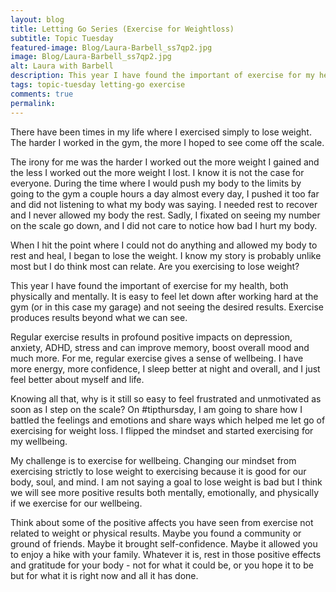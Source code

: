 ```yaml
---
layout: blog
title: Letting Go Series (Exercise for Weightloss)
subtitle: Topic Tuesday
featured-image: Blog/Laura-Barbell_ss7qp2.jpg
image: Blog/Laura-Barbell_ss7qp2.jpg
alt: Laura with Barbell
description: This year I have found the important of exercise for my health, both physically and mentally. It is easy to feel let down after working hard at the gym (or in this case my garage) and not seeing the desired results. Exercise produces results beyond what we can see. Regular exercise results in profound positive impacts on depression, anxiety, ADHD, stress and can improve memory, boost overall mood and much more. For me, regular exercise gives a sense of wellbeing. I have more energy, more confidence, I sleep better at night and overall, and I just feel better about myself and life.
tags: topic-tuesday letting-go exercise
comments: true
permalink:
---
```

There have been times in my life where I exercised simply to lose weight. The harder I worked in the gym, the more I hoped to see come off the scale.

The irony for me was the harder I worked out the more weight I gained and the less I worked out the more weight I lost. I know it is not the case for everyone. During the time where I would push my body to the limits by going to the gym a couple hours a day almost every day, I pushed it too far and did not listening to what my body was saying. I needed rest to recover and I never allowed my body the rest. Sadly, I fixated on seeing my number on the scale go down, and I did not care to notice how bad I hurt my body.

When I hit the point where I could not do anything and allowed my body to rest and heal, I began to lose the weight. I know my story is probably unlike most but I do think most can relate. Are you exercising to lose weight?

This year I have found the important of exercise for my health, both physically and mentally. It is easy to feel let down after working hard at the gym (or in this case my garage) and not seeing the desired results. Exercise produces results beyond what we can see.

Regular exercise results in profound positive impacts on depression, anxiety, ADHD, stress and can improve memory, boost overall mood and much more. For me, regular exercise gives a sense of wellbeing. I have more energy, more confidence, I sleep better at night and overall, and I just feel better about myself and life.

Knowing all that, why is it still so easy to feel frustrated and unmotivated as soon as I step on the scale? On #tipthursday, I am going to share how I battled the feelings and emotions and share ways which helped me let go of exercising for weight loss. I flipped the mindset and started exercising for my wellbeing.

My challenge is to exercise for wellbeing. Changing our mindset from exercising strictly to lose weight to exercising because it is good for our body, soul, and mind. I am not saying a goal to lose weight is bad but I think we will see more positive results both mentally, emotionally, and physically if we exercise for our wellbeing.

Think about some of the positive affects you have seen from exercise not related to weight or physical results. Maybe you found a community or ground of friends. Maybe it brought self-confidence. Maybe it allowed you to enjoy a hike with your family. Whatever it is, rest in those positive effects and gratitude for your body - not for what it could be, or you hope it to be but for what it is right now and all it has done.
